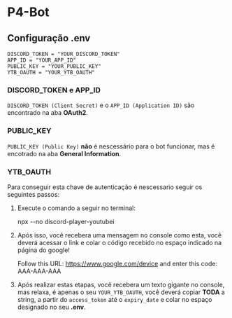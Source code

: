# P4-Bot



## Configuração .env
```
DISCORD_TOKEN = "YOUR_DISCORD_TOKEN"  
APP_ID = "YOUR_APP_ID"  
PUBLIC_KEY = "YOUR_PUBLIC_KEY"  
YTB_OAUTH = "YOUR_YTB_OAUTH"
```


### DISCORD_TOKEN e APP_ID

`DISCORD_TOKEN (Client Secret)` e o `APP_ID (Application ID)` são encontrado na aba **OAuth2**.


### PUBLIC_KEY
`PUBLIC_KEY (Public Key)` **não** é nescessário para o bot funcionar, mas é encotrado na aba **General Information**.

### YTB_OAUTH
Para conseguir esta chave de autenticação é nescessario seguir os seguintes passos:

1.  Execute o comando a seguir no terminal:


    npx --no discord-player-youtubei


2.  Após isso, você recebera uma mensagem no console como esta, você deverá acessar o link e colar o código recebido no espaço indicado na página do google!



    Follow this URL: https://www.google.com/device and enter this code: AAA-AAA-AAA


3. Após realizar estas etapas, você recebera um texto gigante no console, mas relaxa, é apenas o seu `YOUR_YTB_OAUTH`, você deverá copiar **TODA** a string, a partir do `access_token` até o `expiry_date` e colar no espaço designado no seu  **.env**.




